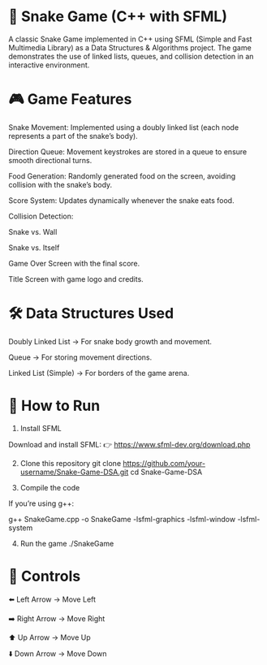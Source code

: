# 🐍 Snake Game (C++ with SFML)

A classic Snake Game implemented in C++ using SFML (Simple and Fast Multimedia Library) as a Data Structures & Algorithms project.
The game demonstrates the use of linked lists, queues, and collision detection in an interactive environment.

# 🎮 Game Features

Snake Movement: Implemented using a doubly linked list (each node represents a part of the snake’s body).

Direction Queue: Movement keystrokes are stored in a queue to ensure smooth directional turns.

Food Generation: Randomly generated food on the screen, avoiding collision with the snake’s body.

Score System: Updates dynamically whenever the snake eats food.

Collision Detection:

Snake vs. Wall

Snake vs. Itself

Game Over Screen with the final score.

Title Screen with game logo and credits.

# 🛠️ Data Structures Used

Doubly Linked List → For snake body growth and movement.

Queue → For storing movement directions.

Linked List (Simple) → For borders of the game arena.


# 🚀 How to Run
1. Install SFML

Download and install SFML:
👉 https://www.sfml-dev.org/download.php

2. Clone this repository
git clone https://github.com/your-username/Snake-Game-DSA.git
cd Snake-Game-DSA

3. Compile the code

If you’re using g++:

g++ SnakeGame.cpp -o SnakeGame -lsfml-graphics -lsfml-window -lsfml-system

4. Run the game
./SnakeGame

# 🎯 Controls

⬅️ Left Arrow → Move Left

➡️ Right Arrow → Move Right

⬆️ Up Arrow → Move Up

⬇️ Down Arrow → Move Down
